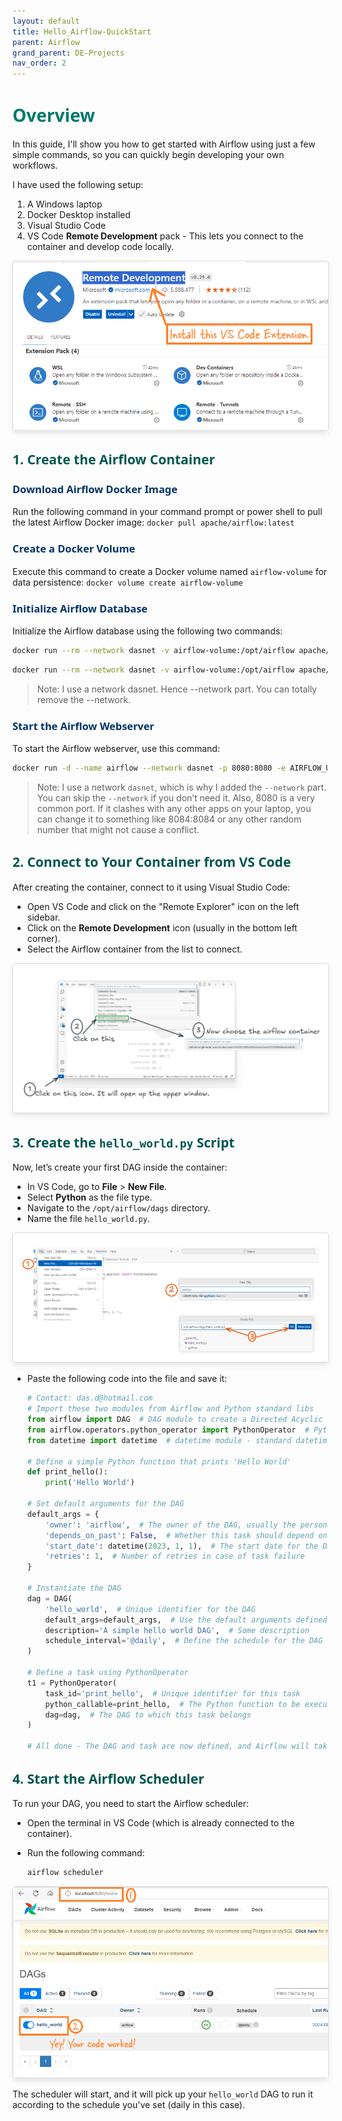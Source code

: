 ```yaml
---
layout: default
title: Hello_Airflow-QuickStart
parent: Airflow
grand_parent: DE-Projects
nav_order: 2
---
```


# <span style="color: #00796B; font-family: Segoe UI, sans-serif;">Overview

In this guide, I'll show you how to get started with Airflow using just a few simple commands, so you can quickly begin developing your own workflows.

I have used the following setup:

1. A Windows laptop
2. Docker Desktop installed
3. Visual Studio Code
4. VS Code **Remote Development** pack - This lets you connect to the container and develop code locally.


<img src="images/2024-08-28-23-44-28.png" alt="Description of the image" style="max-width: 100%; height: auto; border: 1px solid #ddd; border-radius: 4px; box-shadow: 0 4px 8px rgba(0, 0, 0, 0.1);">


## <span style="color: #00574F; font-family: Segoe UI, sans-serif;">1. **Create the Airflow Container**
### <span style="color: #003366;font-family: Segoe UI, sans-serif;">Download Airflow Docker Image</span>
Run the following command in your command prompt or power shell to pull the latest Airflow Docker image: `docker pull apache/airflow:latest`

### <span style="color: #003366;font-family: Segoe UI, sans-serif;">Create a Docker Volume</span>
Execute this command to create a Docker volume named `airflow-volume` for data persistence: `docker volume create airflow-volume`

### <span style="color: #003366;font-family: Segoe UI, sans-serif;">Initialize Airflow Database</span>
Initialize the Airflow database using the following two commands:
```bash
docker run --rm --network dasnet -v airflow-volume:/opt/airflow apache/airflow:latest db init
```
```bash
docker run --rm --network dasnet -v airflow-volume:/opt/airflow apache/airflow:latest users create  --username airflow  --firstname FIRST_NAME  --lastname LAST_NAME   --role Admin   --email admin@example.com   --password airflow
```
> Note: I use a network dasnet. Hence --network part. You can totally remove the --network.

### <span style="color: #003366;font-family: Segoe UI, sans-serif;">Start the Airflow Webserver</span>
To start the Airflow webserver, use this command:

```bash
docker run -d --name airflow --network dasnet -p 8080:8080 -e AIRFLOW_UID=50000 -v airflow-volume:/opt/airflow apache/airflow:latest webserver
```

> Note: I use a network `dasnet`, which is why I added the `--network` part. You can skip the `--network` if you don’t need it. Also, 8080 is a very common port. If it clashes with any other apps on your laptop, you can change it to something like 8084:8084 or any other random number that might not cause a conflict.

## <span style="color: #00574F; font-family: Segoe UI, sans-serif;">2. **Connect to Your Container from VS Code**
   After creating the container, connect to it using Visual Studio Code:

   - Open VS Code and click on the "Remote Explorer" icon on the left sidebar.
   - Click on the **Remote Development** icon (usually in the bottom left corner).
   - Select the Airflow container from the list to connect.

   <img src="images/2024-08-29-00-03-32.png" alt="Description of the image" style="max-width: 100%; height: auto; border: 1px solid #ddd; border-radius: 4px; box-shadow: 0 4px 8px rgba(0, 0, 0, 0.1);">


## <span style="color: #00574F; font-family: Segoe UI, sans-serif;">3. **Create the `hello_world.py` Script**</span>
   Now, let’s create your first DAG inside the container:

   - In VS Code, go to **File** > **New File**.
   - Select **Python** as the file type.
   - Navigate to the `/opt/airflow/dags` directory.
   - Name the file `hello_world.py`.

   <img src="images/2024-08-29-00-09-47.png" alt="Description of the image" style="max-width: 100%; height: auto; border: 1px solid #ddd; border-radius: 4px; box-shadow: 0 4px 8px rgba(0, 0, 0, 0.1);">


   - Paste the following code into the file and save it:

        ```python
        # Contact: das.d@hotmail.com
        # Import these two modules from Airflow and Python standard libs
        from airflow import DAG  # DAG module to create a Directed Acyclic Graph (DAG) for Airflow
        from airflow.operators.python_operator import PythonOperator  # PythonOperator to define tasks using Python functions
        from datetime import datetime  # datetime module - standard datetime work in python

        # Define a simple Python function that prints 'Hello World'
        def print_hello():
            print('Hello World')

        # Set default arguments for the DAG
        default_args = {
            'owner': 'airflow',  # The owner of the DAG, usually the person or team responsible for it. For our container all users are 'airflow'
            'depends_on_past': False,  # Whether this task should depend on previous runs (set to False to avoid dependencies)
            'start_date': datetime(2023, 1, 1),  # The start date for the DAG's first run
            'retries': 1,  # Number of retries in case of task failure
        }

        # Instantiate the DAG
        dag = DAG(
            'hello_world',  # Unique identifier for the DAG
            default_args=default_args,  # Use the default arguments defined above
            description='A simple hello world DAG',  # Some description
            schedule_interval='@daily',  # Define the schedule for the DAG (runs daily)
        )

        # Define a task using PythonOperator
        t1 = PythonOperator(
            task_id='print_hello',  # Unique identifier for this task
            python_callable=print_hello,  # The Python function to be executed by this task
            dag=dag,  # The DAG to which this task belongs
        )

        # All done - The DAG and task are now defined, and Airflow will take care of scheduling and running the task
        ```


## <span style="color: #00574F; font-family: Segoe UI, sans-serif;">4. **Start the Airflow Scheduler**</span>
   To run your DAG, you need to start the Airflow scheduler:

   - Open the terminal in VS Code (which is already connected to the container).
   - Run the following command:

     ```bash
     airflow scheduler
     ```

   <img src="images/2024-08-29-00-18-11.png" alt="Description of the image" style="max-width: 100%; height: auto; border: 1px solid #ddd; border-radius: 4px; box-shadow: 0 4px 8px rgba(0, 0, 0, 0.1);">


   The scheduler will start, and it will pick up your `hello_world` DAG to run it according to the schedule you've set (daily in this case).

